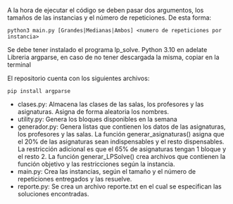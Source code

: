 A la hora de ejecutar el código se deben pasar dos argumentos, los tamaños de las instancias y el número de repeticiones. De esta forma:
```
python3 main.py [Grandes|Medianas|Ambos] <numero de repeticiones por instancia>
```
Se debe tener instalado el programa lp_solve.
Python 3.10 en adelate
Libreria argparse, en caso de no tener descargada la misma, copiar en la terminal 

El repositorio cuenta con los siguientes archivos:
```
pip install argparse
```

- clases.py:
Almacena las clases de las salas, los profesores y las asignaturas. Asigna de forma aleatoria los nombres.
- utility.py:
Genera los bloques disponibles en la semana
- generador.py:
Genera listas que contienen los datos de las asignaturas, los profesores y las salas.
La función generar_asignaturas() asigna que el 20% de las asignaturas sean indispensables y el resto dispensables. La restricción adicional es que el 65% de asignaturas tengan 1 bloque y el resto 2.
La función generar_LPSolve() crea archivos que contienen la función objetivo y las restricciones según la instancia.
- main.py:
Crea las instancias, según el tamaño y el número de repeticiones entregados y las resuelve.
- reporte.py:
Se crea un archivo reporte.txt en el cual se especifican las soluciones encontradas.

